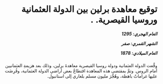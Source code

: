 <h1 dir="rtl">توقيع معاهدة برلين بين الدولة العثمانية وروسيا القيصرية. .</h1>

<h5 dir="rtl">العام الهجري:  1295

الشهر القمري: صفر

العام الميلادي: 1878</h5>

<p dir="rtl">وقَّعت الدولة العثمانية ودولة روسيا القيصرية معاهدةَ برلين، وذلك بعد هزيمةِ العثمانيين أمام الروس. وتمَّ بمقتضى هذه المعاهدة اقتطاعُ بعض أراضي الدولة العثمانية، وفُرِضَت عليها غراماتٌ باهظة، وهُجِّرَ مليون مسلم بلغاري إلى استانبول.</p></br>
